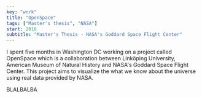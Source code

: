 ```yaml
---
key: "work"
title: "OpenSpace"
tags: ["Master's thesis", "NASA"]
start: 2016
subtitle: "Master's Thesis - NASA's Goddard Space Flight Center"
---
```

I spent five months in Washington DC working on a project called OpenSpace which is a collaboration between Linköping University, American Museum of Natural History and NASA's Goddard Space Flight Center. This project aims to visualize the what we know about the universe using real data provided by NASA.
<!-- end -->

BLALBALBA